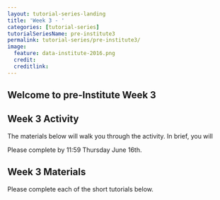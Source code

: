 ```yaml
---
layout: tutorial-series-landing
title: 'Week 3 - '
categories: [tutorial-series]
tutorialSeriesName: pre-institute3
permalink: tutorial-series/pre-institute3/
image:
  feature: data-institute-2016.png
  credit: 
  creditlink: 
---
```

## Welcome to pre-Institute Week 3


## Week 3 Activity
The materials below will walk you through the activity. In brief, you will 

Please complete by 11:59 Thursday June 16th. 

## Week 3 Materials
Please complete each of the short tutorials below.
